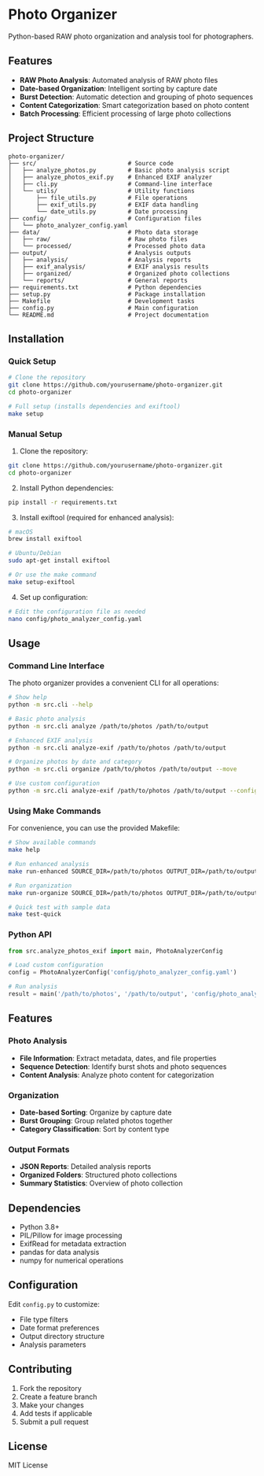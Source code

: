 # Photo Organizer

Python-based RAW photo organization and analysis tool for photographers.

## Features

- **RAW Photo Analysis**: Automated analysis of RAW photo files
- **Date-based Organization**: Intelligent sorting by capture date
- **Burst Detection**: Automatic detection and grouping of photo sequences
- **Content Categorization**: Smart categorization based on photo content
- **Batch Processing**: Efficient processing of large photo collections

## Project Structure

```
photo-organizer/
├── src/                          # Source code
│   ├── analyze_photos.py         # Basic photo analysis script
│   ├── analyze_photos_exif.py    # Enhanced EXIF analyzer
│   ├── cli.py                    # Command-line interface
│   └── utils/                    # Utility functions
│       ├── file_utils.py         # File operations
│       ├── exif_utils.py         # EXIF data handling
│       └── date_utils.py         # Date processing
├── config/                       # Configuration files
│   └── photo_analyzer_config.yaml
├── data/                         # Photo data storage
│   ├── raw/                      # Raw photo files
│   └── processed/                # Processed photo data
├── output/                       # Analysis outputs
│   ├── analysis/                 # Analysis reports
│   ├── exif_analysis/            # EXIF analysis results
│   ├── organized/                # Organized photo collections
│   └── reports/                  # General reports
├── requirements.txt              # Python dependencies
├── setup.py                      # Package installation
├── Makefile                      # Development tasks
├── config.py                     # Main configuration
└── README.md                     # Project documentation
```

## Installation

### Quick Setup
```bash
# Clone the repository
git clone https://github.com/yourusername/photo-organizer.git
cd photo-organizer

# Full setup (installs dependencies and exiftool)
make setup
```

### Manual Setup
1. Clone the repository:
```bash
git clone https://github.com/yourusername/photo-organizer.git
cd photo-organizer
```

2. Install Python dependencies:
```bash
pip install -r requirements.txt
```

3. Install exiftool (required for enhanced analysis):
```bash
# macOS
brew install exiftool

# Ubuntu/Debian
sudo apt-get install exiftool

# Or use the make command
make setup-exiftool
```

4. Set up configuration:
```bash
# Edit the configuration file as needed
nano config/photo_analyzer_config.yaml
```

## Usage

### Command Line Interface

The photo organizer provides a convenient CLI for all operations:

```bash
# Show help
python -m src.cli --help

# Basic photo analysis
python -m src.cli analyze /path/to/photos /path/to/output

# Enhanced EXIF analysis
python -m src.cli analyze-exif /path/to/photos /path/to/output

# Organize photos by date and category
python -m src.cli organize /path/to/photos /path/to/output --move

# Use custom configuration
python -m src.cli analyze-exif /path/to/photos /path/to/output --config config/custom.yaml
```

### Using Make Commands

For convenience, you can use the provided Makefile:

```bash
# Show available commands
make help

# Run enhanced analysis
make run-enhanced SOURCE_DIR=/path/to/photos OUTPUT_DIR=/path/to/output

# Run organization
make run-organize SOURCE_DIR=/path/to/photos OUTPUT_DIR=/path/to/output

# Quick test with sample data
make test-quick
```

### Python API

```python
from src.analyze_photos_exif import main, PhotoAnalyzerConfig

# Load custom configuration
config = PhotoAnalyzerConfig('config/photo_analyzer_config.yaml')

# Run analysis
result = main('/path/to/photos', '/path/to/output', 'config/photo_analyzer_config.yaml')
```

## Features

### Photo Analysis
- **File Information**: Extract metadata, dates, and file properties
- **Sequence Detection**: Identify burst shots and photo sequences
- **Content Analysis**: Analyze photo content for categorization

### Organization
- **Date-based Sorting**: Organize by capture date
- **Burst Grouping**: Group related photos together
- **Category Classification**: Sort by content type

### Output Formats
- **JSON Reports**: Detailed analysis reports
- **Organized Folders**: Structured photo collections
- **Summary Statistics**: Overview of photo collection

## Dependencies

- Python 3.8+
- PIL/Pillow for image processing
- ExifRead for metadata extraction
- pandas for data analysis
- numpy for numerical operations

## Configuration

Edit `config.py` to customize:
- File type filters
- Date format preferences
- Output directory structure
- Analysis parameters

## Contributing

1. Fork the repository
2. Create a feature branch
3. Make your changes
4. Add tests if applicable
5. Submit a pull request

## License

MIT License 